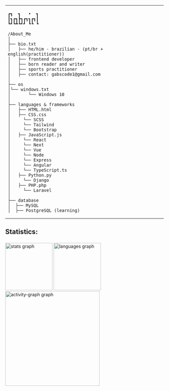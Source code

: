 <table>
  <tr>
    <td style="width: 50%; vertical-align: top;">
      <p style="font-family: monospace; font-size: 16px;">
       
    ┏┓  ┓   •  ┓
    ┃┓┏┓┣┓┏┓┓┏┓┃
    ┗┛┗┻┗┛┛ ┗┗ ┗
            

</p>

    /About_Me
    │
    ├── bio.txt
    │   ├── he/him - brazilian - (pt/br + english(practitioner))
    │   ├── frontend developer
    │   ├── born reader and writer
    │   ├── sports practitioner
    │   ├── contact: gabscode1@gmail.com
    │
    ├── os
    │└── windows.txt
    │       └── Windows 10
    │
    ├── languages & frameworks
    │   ├── HTML.html
    │   ├── CSS.css
    │     └── SCSS
    │     └── Tailwind
    │     └── Bootstrap
    │   ├── JavaScript.js
    │     └── React
    │     └── Next
    │     └── Vue
    │     └── Node
    │     └── Express
    │     └── Angular
    │     └── TypeScript.ts
    │   ├── Python.py
    │     └── Django
    │   ├── PHP.php
    │     └── Laravel
    │ 
    ├── database
    │  ├── MySQL
    │  ├── PostgreSQL (learning)
    
  </tr>
</table>


<h2 align="left">Statistics:</h2>

###

<div align="left">
  <img src="https://github-readme-stats.vercel.app/api?username=Gabs-Dev-404&hide_title=false&hide_rank=false&show_icons=true&include_all_commits=true&count_private=true&disable_animations=false&theme=gruvbox_light&locale=en&hide_border=false&order=1" height="150" alt="stats graph"  />
  <img src="https://github-readme-stats.vercel.app/api/top-langs?username=Gabs-Dev-404&locale=en&hide_title=false&layout=compact&card_width=320&langs_count=5&theme=gruvbox_light&hide_border=false&order=2" height="150" alt="languages graph"  />
  <img src="https://github-readme-activity-graph.vercel.app/graph?username=Gabs-Dev-404&radius=16&theme=gruvbox&area=true&order=5" height="300" alt="activity-graph graph"  />
</div>

###

